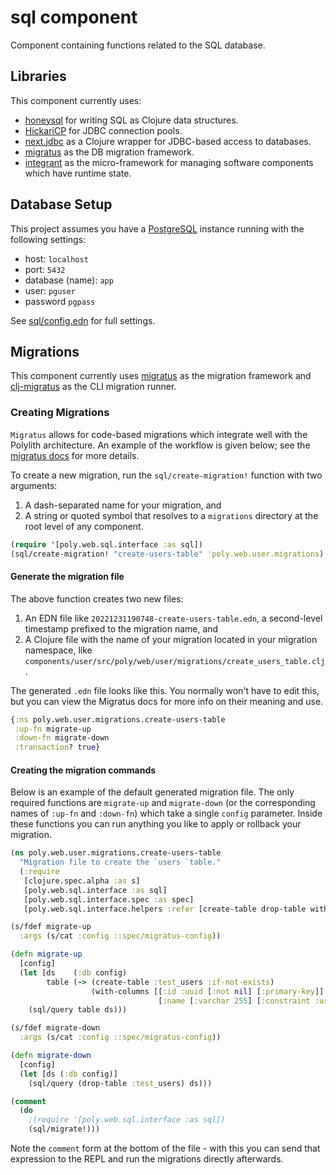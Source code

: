# sql component

Component containing functions related to the SQL database.

## Libraries

This component currently uses:
- [honeysql](https://github.com/seancorfield/honeysql) for writing SQL as Clojure data structures.
- [HickariCP](https://github.com/brettwooldridge/HikariCP) for JDBC connection pools.
- [next.jdbc](https://github.com/seancorfield/next-jdbc) as a Clojure wrapper for JDBC-based access to databases.
- [migratus](https://github.com/yogthos/migratus) as the DB migration framework.
- [integrant](https://github.com/weavejester/integrant) as the micro-framework for managing software components which have runtime state.


## Database Setup

This project assumes you have a [PostgreSQL](https://www.postgresql.org/) instance running with the following settings:
- host: `localhost`
- port: `5432`
- database (name): `app`
- user: `pguser`
- password `pgpass`

See [sql/config.edn](resources/sql/config.edn) for full settings.

## Migrations

This component currently uses [migratus](https://github.com/yogthos/migratus) as the migration framework and [clj-migratus](https://github.com/paulbutcher/clj-migratus) as the CLI migration runner.

### Creating Migrations

`Migratus` allows for code-based migrations which integrate well with the Polylith architecture. An example of the workflow is given below; see the [migratus docs](https://github.com/yogthos/migratus#defining-a-code-based-migration) for more details.

To create a new migration, run the `sql/create-migration!` function with two arguments:

1. A dash-separated name for your migration, and
2. A string or quoted symbol that resolves to a `migrations` directory at the root level of any component.

```clojure
(require '[poly.web.sql.interface :as sql])
(sql/create-migration! "create-users-table" 'poly.web.user.migrations)
```

#### Generate the migration file

The above function creates two new files:

1. An EDN file like `20221231190748-create-users-table.edn`, a second-level timestamp prefixed to the migration name, and
2. A Clojure file with the name of your migration located in your migration namespace, like `components/user/src/poly/web/user/migrations/create_users_table.clj`.

The generated `.edn` file looks like this. You normally won't have to edit this, but you can view the Migratus docs for more info on their meaning and use.

```clojure
{:ns poly.web.user.migrations.create-users-table
 :up-fn migrate-up
 :down-fn migrate-down
 :transaction? true}
```

#### Creating the migration commands

Below is an example of the default generated migration file. The only required functions are `migrate-up` and `migrate-down` (or the corresponding names of `:up-fn` and `:down-fn`) which take a single `config` parameter. Inside these functions you can run anything you like to apply or rollback your migration.

```clojure
(ns poly.web.user.migrations.create-users-table
  "Migration file to create the `users `table."
  (:require
   [clojure.spec.alpha :as s]
   [poly.web.sql.interface :as sql]
   [poly.web.sql.interface.spec :as spec]
   [poly.web.sql.interface.helpers :refer [create-table drop-table with-columns]]))

(s/fdef migrate-up
  :args (s/cat :config ::spec/migratus-config))

(defn migrate-up
  [config]
  (let [ds    (:db config)
        table (-> (create-table :test_users :if-not-exists)
                  (with-columns [[:id :uuid [:not nil] [:primary-key]]
                                 [:name [:varchar 255] [:constraint :users--name] :unique]]))]
    (sql/query table ds)))

(s/fdef migrate-down
  :args (s/cat :config ::spec/migratus-config))

(defn migrate-down
  [config]
  (let [ds (:db config)]
    (sql/query (drop-table :test_users) ds)))

(comment
  (do
    ;(require '[poly.web.sql.interface :as sql])
    (sql/migrate!)))
```

Note the `comment` form at the bottom of the file - with this you can send that expression to the REPL and run the migrations directly afterwards.
